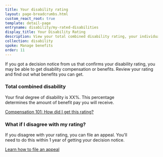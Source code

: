 ```yaml
---
title: Your disability rating
layout: page-breadcrumbs.html
custom_react_root: true
template: detail-page
entryname: disability/my-rated-disabilities
display_title: Your Disability Rating
description: View your total combined disability rating, your individual rated disabilities, and see a list of any pending disabilities you might have.
collection: disability
spoke: Manage benefits
order: 11
---
```


<!-- Below is content for mocking static screen -->

<div class="va-introtext">
If you got a decision notice from us that confirms your disability
rating, you may be able to get disability compensation or benefits.
Review your rating and find out what benefits you can get.
</div>

<div class="feature">

<h3>Total combined disability</h3>

Your final degree of disability is XX%. This percentage<br> 
determines the amount of benefit pay you will receive.

[Compensation 101: How did I get this rating?](https://www.youtube.com/watch?v=oM7oYzL2DCg)

<h3>What if I disagree with my rating?</h3>

If you disagree with your rating, you can file an appeal. You'll<br> 
need to do this within 1 year of getting your decision notice.

[Learn how to file an appeal](#)

</div>

<div id="react-root"></div>

